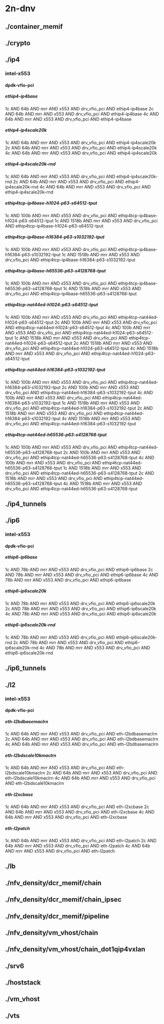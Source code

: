 # 2n-dnv
## ./container_memif
## ./crypto
## ./ip4
### intel-x553
#### dpdk-vfio-pci
##### ethip4-ip4base
1c AND 64b AND mrr AND x553 AND drv_vfio_pci AND ethip4-ip4base
2c AND 64b AND mrr AND x553 AND drv_vfio_pci AND ethip4-ip4base
4c AND 64b AND mrr AND x553 AND drv_vfio_pci AND ethip4-ip4base
##### ethip4-ip4scale20k
1c AND 64b AND mrr AND x553 AND drv_vfio_pci AND ethip4-ip4scale20k
2c AND 64b AND mrr AND x553 AND drv_vfio_pci AND ethip4-ip4scale20k
4c AND 64b AND mrr AND x553 AND drv_vfio_pci AND ethip4-ip4scale20k
##### ethip4-ip4scale20k-rnd
1c AND 64b AND mrr AND x553 AND drv_vfio_pci AND ethip4-ip4scale20k-rnd
2c AND 64b AND mrr AND x553 AND drv_vfio_pci AND ethip4-ip4scale20k-rnd
4c AND 64b AND mrr AND x553 AND drv_vfio_pci AND ethip4-ip4scale20k-rnd
##### ethip4tcp-ip4base-h1024-p63-s64512-tput
1c AND 100b AND mrr AND x553 AND drv_vfio_pci AND ethip4tcp-ip4base-h1024-p63-s64512-tput
1c AND 1518b AND mrr AND x553 AND drv_vfio_pci AND ethip4tcp-ip4base-h1024-p63-s64512-tput
##### ethip4tcp-ip4base-h16384-p63-s1032192-tput
1c AND 100b AND mrr AND x553 AND drv_vfio_pci AND ethip4tcp-ip4base-h16384-p63-s1032192-tput
1c AND 1518b AND mrr AND x553 AND drv_vfio_pci AND ethip4tcp-ip4base-h16384-p63-s1032192-tput
##### ethip4tcp-ip4base-h65536-p63-s4128768-tput
1c AND 100b AND mrr AND x553 AND drv_vfio_pci AND ethip4tcp-ip4base-h65536-p63-s4128768-tput
1c AND 1518b AND mrr AND x553 AND drv_vfio_pci AND ethip4tcp-ip4base-h65536-p63-s4128768-tput
##### ethip4tcp-nat44ed-h1024-p63-s64512-tput
1c AND 100b AND mrr AND x553 AND drv_vfio_pci AND ethip4tcp-nat44ed-h1024-p63-s64512-tput
2c AND 100b AND mrr AND x553 AND drv_vfio_pci AND ethip4tcp-nat44ed-h1024-p63-s64512-tput
4c AND 100b AND mrr AND x553 AND drv_vfio_pci AND ethip4tcp-nat44ed-h1024-p63-s64512-tput
1c AND 1518b AND mrr AND x553 AND drv_vfio_pci AND ethip4tcp-nat44ed-h1024-p63-s64512-tput
2c AND 1518b AND mrr AND x553 AND drv_vfio_pci AND ethip4tcp-nat44ed-h1024-p63-s64512-tput
4c AND 1518b AND mrr AND x553 AND drv_vfio_pci AND ethip4tcp-nat44ed-h1024-p63-s64512-tput
##### ethip4tcp-nat44ed-h16384-p63-s1032192-tput
1c AND 100b AND mrr AND x553 AND drv_vfio_pci AND ethip4tcp-nat44ed-h16384-p63-s1032192-tput
2c AND 100b AND mrr AND x553 AND drv_vfio_pci AND ethip4tcp-nat44ed-h16384-p63-s1032192-tput
4c AND 100b AND mrr AND x553 AND drv_vfio_pci AND ethip4tcp-nat44ed-h16384-p63-s1032192-tput
1c AND 1518b AND mrr AND x553 AND drv_vfio_pci AND ethip4tcp-nat44ed-h16384-p63-s1032192-tput
2c AND 1518b AND mrr AND x553 AND drv_vfio_pci AND ethip4tcp-nat44ed-h16384-p63-s1032192-tput
4c AND 1518b AND mrr AND x553 AND drv_vfio_pci AND ethip4tcp-nat44ed-h16384-p63-s1032192-tput
##### ethip4tcp-nat44ed-h65536-p63-s4128768-tput
1c AND 100b AND mrr AND x553 AND drv_vfio_pci AND ethip4tcp-nat44ed-h65536-p63-s4128768-tput
2c AND 100b AND mrr AND x553 AND drv_vfio_pci AND ethip4tcp-nat44ed-h65536-p63-s4128768-tput
4c AND 100b AND mrr AND x553 AND drv_vfio_pci AND ethip4tcp-nat44ed-h65536-p63-s4128768-tput
1c AND 1518b AND mrr AND x553 AND drv_vfio_pci AND ethip4tcp-nat44ed-h65536-p63-s4128768-tput
2c AND 1518b AND mrr AND x553 AND drv_vfio_pci AND ethip4tcp-nat44ed-h65536-p63-s4128768-tput
4c AND 1518b AND mrr AND x553 AND drv_vfio_pci AND ethip4tcp-nat44ed-h65536-p63-s4128768-tput
## ./ip4_tunnels
## ./ip6
### intel-x553
#### dpdk-vfio-pci
##### ethip6-ip6base
1c AND 78b AND mrr AND x553 AND drv_vfio_pci AND ethip6-ip6base
2c AND 78b AND mrr AND x553 AND drv_vfio_pci AND ethip6-ip6base
4c AND 78b AND mrr AND x553 AND drv_vfio_pci AND ethip6-ip6base
##### ethip6-ip6scale20k
1c AND 78b AND mrr AND x553 AND drv_vfio_pci AND ethip6-ip6scale20k
2c AND 78b AND mrr AND x553 AND drv_vfio_pci AND ethip6-ip6scale20k
4c AND 78b AND mrr AND x553 AND drv_vfio_pci AND ethip6-ip6scale20k
##### ethip6-ip6scale20k-rnd
1c AND 78b AND mrr AND x553 AND drv_vfio_pci AND ethip6-ip6scale20k-rnd
2c AND 78b AND mrr AND x553 AND drv_vfio_pci AND ethip6-ip6scale20k-rnd
4c AND 78b AND mrr AND x553 AND drv_vfio_pci AND ethip6-ip6scale20k-rnd
## ./ip6_tunnels
## ./l2
### intel-x553
#### dpdk-vfio-pci
##### eth-l2bdbasemaclrn
1c AND 64b AND mrr AND x553 AND drv_vfio_pci AND eth-l2bdbasemaclrn
2c AND 64b AND mrr AND x553 AND drv_vfio_pci AND eth-l2bdbasemaclrn
4c AND 64b AND mrr AND x553 AND drv_vfio_pci AND eth-l2bdbasemaclrn
##### eth-l2bdscale10kmaclrn
1c AND 64b AND mrr AND x553 AND drv_vfio_pci AND eth-l2bdscale10kmaclrn
2c AND 64b AND mrr AND x553 AND drv_vfio_pci AND eth-l2bdscale10kmaclrn
4c AND 64b AND mrr AND x553 AND drv_vfio_pci AND eth-l2bdscale10kmaclrn
##### eth-l2xcbase
1c AND 64b AND mrr AND x553 AND drv_vfio_pci AND eth-l2xcbase
2c AND 64b AND mrr AND x553 AND drv_vfio_pci AND eth-l2xcbase
4c AND 64b AND mrr AND x553 AND drv_vfio_pci AND eth-l2xcbase
##### eth-l2patch
1c AND 64b AND mrr AND x553 AND drv_vfio_pci AND eth-l2patch
2c AND 64b AND mrr AND x553 AND drv_vfio_pci AND eth-l2patch
4c AND 64b AND mrr AND x553 AND drv_vfio_pci AND eth-l2patch
## ./lb
## ./nfv_density/dcr_memif/chain
## ./nfv_density/dcr_memif/chain_ipsec
## ./nfv_density/dcr_memif/pipeline
## ./nfv_density/vm_vhost/chain
## ./nfv_density/vm_vhost/chain_dot1qip4vxlan
## ./srv6
## ./hoststack
## ./vm_vhost
## ./vts
